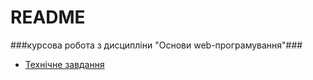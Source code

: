 # README #

###курсова робота з дисципліни "Основи web-програмування"###


* [Технічне завдання](https://docs.google.com/document/d/1Hs4WYfCr4373js6jme_ZPNQkFrnf6qS0M1HxYSRJuoQ/edit)
